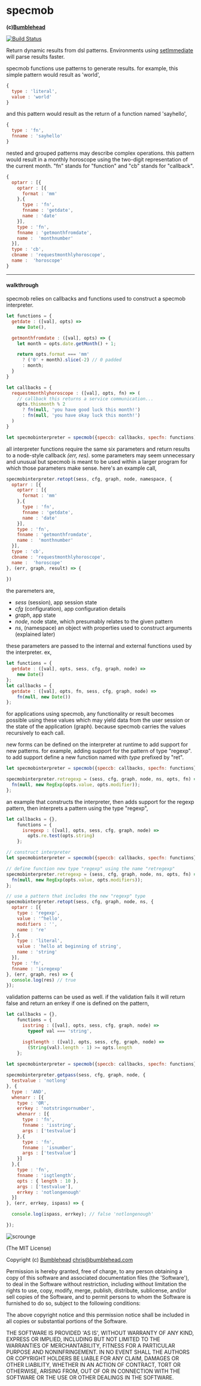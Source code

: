 specmob
=======
**(c)[Bumblehead][0]**

[![Build Status](https://travis-ci.org/iambumblehead/specmob.svg?branch=master)](https://travis-ci.org/iambumblehead/specmob)

Return dynamic results from dsl patterns. Environments using [setImmediate][1] will parse results faster.

specmob functions use patterns to generate results. for example, this simple pattern would result as 'world',

```javascript
{
  type : 'literal',
  value : 'world'
}
```

and this pattern would result as the return of a function named 'sayhello',

```javascript
{
  type : 'fn',
  fnname : 'sayhello'
}
```

nested and grouped patterns may describe complex operations. this pattern would result in a monthly horoscope using the two-digit representation of the current month. "fn" stands for "function" and "cb" stands for "callback".

```javascript
{
  optarr : [{
    optarr : [{
      format : 'mm'
    },{
      type : 'fn',
      fnname : 'getdate',
      name : 'date'
    }],
    type : 'fn',
    fnname : 'getmonthfromdate',
    name :  'monthnumber'
  }],
  type : 'cb',
  cbname : 'requestmonthlyhoroscope',
  name :  'horoscope'
}
```

---------------------------------------------------------
#### <a id="walkthrough"></a>walkthrough

specmob relies on callbacks and functions used to construct a specmob interpreter.

```javascript
let functions = {
  getdate : ([val], opts) =>
    new Date(), 

  getmonthfromdate : ([val], opts) => {
    let month = opts.date.getMonth() + 1;

    return opts.format === 'mm'
      ? ('0' + month).slice(-2) // 0 padded
      : month;
  }
}

let callbacks = {
  requestmonthlyhoroscope : ([val], opts, fn) => (
    // callback this returns a service communication...
    opts.thismonth % 2
      ? fn(null, 'you have good luck this month!')
      : fn(null, 'you have okay luck this month!')
  )
}

let specmobinterpreter = specmob({speccb: callbacks, specfn: functions);
```

all interpreter functions require the same six parameters and return results to a node-style callback _(err, res)_. some parameters may seem unnecessary and unusual but specmob is meant to be used within a larger program for which those parameters make sense. here's an example call,

```javascript
specmobinterpreter.retopt(sess, cfg, graph, node, namespace, {
  optarr : [{
    optarr : [{
      format : 'mm'
    },{
      type : 'fn',
      fnname : 'getdate',
      name : 'date'
    }],
    type : 'fn',
    fnname : 'getmonthfromdate',
    name :  'monthnumber'
  }],
  type : 'cb',
  cbname : 'requestmonthlyhoroscope',
  name :  'horoscope'
}, (err, graph, result) => {
  
})
```

the paremeters are,

 * _sess_ (session), app session state
 * _cfg_ (configuration), app configuration details
 * _graph_, app state
 * _node_, node state, which presumably relates to the given pattern
 * _ns_, (namespace) an object with properties used to construct arguments (explained later)

these parameters are passed to the internal and external functions used by the interpreter. ex,

```javascript
let functions = {
  getdate : ([val], opts, sess, cfg, graph, node) =>
    new Date()
};
let callbacks = {
  getdate : ([val], opts, fn, sess, cfg, graph, node) =>
    fn(null, new Date())
};
```

for applications using specmob, any functionality or result becomes possible using these values which may yield data from the user session or the state of the application (graph). because specmob carries the values recursively to each call.

new forms can be defined on the interpreter at runtime to add support for new patterns. for example, adding support for the pattern of type "regexp". to add support define a new function named with _type_ prefixed by "ret".

```javascript
let specmobinterpreter = specmob({speccb: callbacks, specfn: functions});

specmobinterpreter.retregexp = (sess, cfg, graph, node, ns, opts, fn) => {
  fn(null, new RegExp(opts.value, opts.modifier));
};
```

an example that constructs the interpreter, then adds support for the regexp pattern, then interprets a pattern using the type "regexp",

```javascript
let callbacks = {},
    functions = {
      isregexp : ([val], opts, sess, cfg, graph, node) =>
        opts.re.test(opts.string)
    };

// construct interpreter
let specmobinterpreter = specmob({speccb: callbacks, specfn: functions});

// define function new type "regexp" using the name "retregexp"
specmobinterpreter.retregexp = (sess, cfg, graph, node, ns, opts, fn) => {
  fn(null, new RegExp(opts.value, opts.modifiers));
};

// use a pattern that includes the new "regexp" type
specmobinterpreter.retopt(sess, cfg, graph, node, ns, {
  optarr : [{
    type : 'regexp',
    value : '^hello',
    modifiers : '',
    name : 're'
  },{
    type : 'literal',
    value : 'hello at beginning of string',
    name : 'string'
  }],
  type : 'fn',
  fnname : 'isregexp'
}, (err, graph, res) => {
  console.log(res) // true
});
```

validation patterns can be used as well. if the validation fails it will return false and return an errkey if one is defined on the pattern,

```javascript
let callbacks = {},
    functions = {
      isstring : ([val], opts, sess, cfg, graph, node) =>
        typeof val === 'string',

      isgtlength : ([val], opts, sess, cfg, graph, node) =>
        (String(val).length - 1) >= opts.length
    };
    
let specmobinterpreter = specmob({speccb: callbacks, specfn: functions});

specmobinterpreter.getpass(sess, cfg, graph, node, {
  testvalue : 'notlong'
}, {
  type : 'AND',
  whenarr : [{
    type : 'OR',
    errkey : 'notstringornumber',
    whenarr : [{
      type : 'fn',
      fnname : 'isstring',
      args : ['testvalue']
    },{
      type : 'fn',
      fnname : 'isnumber',
      args : ['testvalue']
    }]
  },{
    type : 'fn',
    fnname : 'isgtlength',
    opts : { length : 10 },
    args : ['testvalue'],
    errkey : 'notlongenough'
  }]
}, (err, errkey, ispass) => {

  console.log(ispass, errkey); // false 'notlongenough'

});
```




[0]: http://www.bumblehead.com                            "bumblehead"
[1]: https://www.npmjs.com/package/setimmediate         "setimmediate"


![scrounge](https://github.com/iambumblehead/scroungejs/raw/master/img/hand.png)

(The MIT License)

Copyright (c) [Bumblehead][0] <chris@bumblehead.com>

Permission is hereby granted, free of charge, to any person obtaining a copy of this software and associated documentation files (the 'Software'), to deal in the Software without restriction, including without limitation the rights to use, copy, modify, merge, publish, distribute, sublicense, and/or sell copies of the Software, and to permit persons to whom the Software is furnished to do so, subject to the following conditions:

The above copyright notice and this permission notice shall be included in all copies or substantial portions of the Software.

THE SOFTWARE IS PROVIDED 'AS IS', WITHOUT WARRANTY OF ANY KIND, EXPRESS OR IMPLIED, INCLUDING BUT NOT LIMITED TO THE WARRANTIES OF MERCHANTABILITY, FITNESS FOR A PARTICULAR PURPOSE AND NONINFRINGEMENT. IN NO EVENT SHALL THE AUTHORS OR COPYRIGHT HOLDERS BE LIABLE FOR ANY CLAIM, DAMAGES OR OTHER LIABILITY, WHETHER IN AN ACTION OF CONTRACT, TORT OR OTHERWISE, ARISING FROM, OUT OF OR IN CONNECTION WITH THE SOFTWARE OR THE USE OR OTHER DEALINGS IN THE SOFTWARE.
